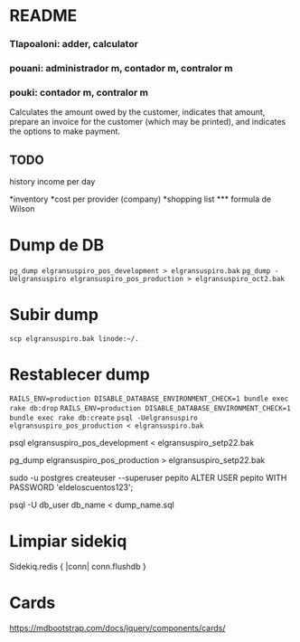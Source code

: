 # README

### Tlapoaloni: adder, calculator
### pouani: administrador m, contador m, contralor m
### pouki: contador m, contralor m


Calculates the amount owed by the customer, indicates that amount, prepare an invoice for the customer (which may be printed), and indicates the options to make payment.



## TODO
history
income per day

*inventory
*cost per provider (company)
*shopping list
*** formula de Wilson

# Dump de DB
`pg_dump elgransuspiro_pos_development > elgransuspiro.bak`
`pg_dump -Uelgransuspiro elgransuspiro_pos_production > elgransuspiro_oct2.bak`

# Subir dump
`scp elgransuspiro.bak linode:~/.`

# Restablecer dump
`RAILS_ENV=production DISABLE_DATABASE_ENVIRONMENT_CHECK=1 bundle exec rake db:drop`
`RAILS_ENV=production DISABLE_DATABASE_ENVIRONMENT_CHECK=1 bundle exec rake db:create`
`psql -Uelgransuspiro  elgransuspiro_pos_production < elgransuspiro.bak`

psql elgransuspiro_pos_development < elgransuspiro_setp22.bak

pg_dump elgransuspiro_pos_production > elgransuspiro_setp22.bak

sudo -u postgres createuser --superuser pepito
ALTER USER pepito WITH PASSWORD 'eldeloscuentos123';

psql -U db_user db_name < dump_name.sql

# Limpiar sidekiq
Sidekiq.redis { |conn| conn.flushdb }

# Cards
https://mdbootstrap.com/docs/jquery/components/cards/
